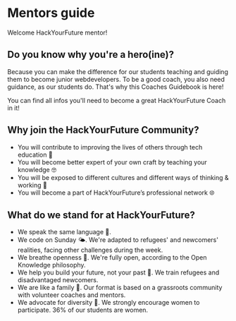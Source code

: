 # Mentors guide

Welcome HackYourFuture mentor!

## Do you know why you're a hero\(ine\)?

Because you can make the difference for our students teaching and guiding them to become junior webdevelopers. To be a good coach, you also need guidance, as our students do. That's why this Coaches Guidebook is here!

You can find all infos you'll need to become a great HackYourFuture Coach in it!

## Why join the HackYourFuture Community?

* You will contribute to improving the lives of others through tech education 🚀
* You will become better expert of your own craft by teaching your knowledge 🤓
* You will be exposed to different cultures and different ways of thinking & working 👐
* You will become a part of HackYourFuture’s professional network 🌐

## What do we stand for at HackYourFuture?

* We speak the same language 💬.
* We code on Sunday 🌤. We're adapted to refugees' and newcomers' realities, facing other challenges during the week.
* We breathe openness 👐. We're fully open, according to the Open Knowledge philosophy.
* We help you build your future, not your past 💪. We train refugees and disadvantaged newcomers. 
* We are like a family 🧡. Our format is based on a grassroots community with volunteer coaches and mentors.
* We advocate for diversity 🧕. We strongly encourage women to participate. 36% of our students are women.
